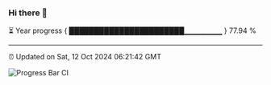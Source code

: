 ### Hi there 👋

⏳ Year progress { ███████████████████████▁▁▁▁▁▁▁ } 77.94 %

---

⏰ Updated on Sat, 12 Oct 2024 06:21:42 GMT

![Progress Bar CI](https://github.com/liununu/liununu/workflows/Progress%20Bar%20CI/badge.svg)
